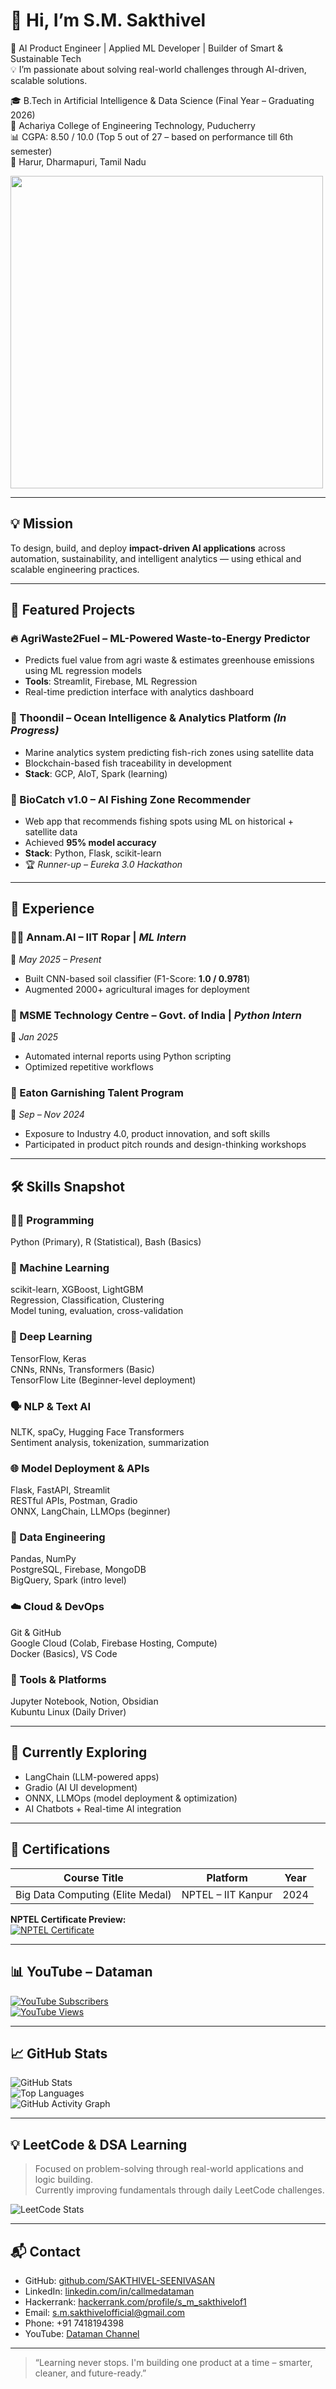 # 👋 Hi, I’m S.M. Sakthivel

🎯 AI Product Engineer | Applied ML Developer | Builder of Smart & Sustainable Tech  
💡 I’m passionate about solving real-world challenges through AI-driven, scalable solutions.

🎓 B.Tech in Artificial Intelligence & Data Science (Final Year – Graduating 2026)  
🏫 Achariya College of Engineering Technology, Puducherry  
📊 CGPA: 8.50 / 10.0 (Top 5 out of 27 – based on performance till 6th semester)  
📍 Harur, Dharmapuri, Tamil Nadu

<img src="https://raw.githubusercontent.com/SAKTHIVEL-SEENIVASAN/SAKTHIVEL-SEENIVASAN/main/dataman-mining.gif" width="500" />

---

## 💡 Mission

To design, build, and deploy **impact-driven AI applications** across automation, sustainability, and intelligent analytics — using ethical and scalable engineering practices.

---

## 🚀 Featured Projects

### 🔥 AgriWaste2Fuel – ML-Powered Waste-to-Energy Predictor
- Predicts fuel value from agri waste & estimates greenhouse emissions using ML regression models  
- **Tools**: Streamlit, Firebase, ML Regression  
- Real-time prediction interface with analytics dashboard

### 🌊 Thoondil – Ocean Intelligence & Analytics Platform *(In Progress)*
- Marine analytics system predicting fish-rich zones using satellite data  
- Blockchain-based fish traceability in development  
- **Stack**: GCP, AIoT, Spark (learning)

### 🎣 BioCatch v1.0 – AI Fishing Zone Recommender
- Web app that recommends fishing spots using ML on historical + satellite data  
- Achieved **95% model accuracy**  
- **Stack**: Python, Flask, scikit-learn  
- 🏆 *Runner-up – Eureka 3.0 Hackathon*

---

## 🧠 Experience

### 🧑‍🌾 Annam.AI – IIT Ropar | *ML Intern*  
📍 *May 2025 – Present*  
- Built CNN-based soil classifier (F1-Score: **1.0 / 0.9781**)  
- Augmented 2000+ agricultural images for deployment

### 🏢 MSME Technology Centre – Govt. of India | *Python Intern*  
📍 *Jan 2025*  
- Automated internal reports using Python scripting  
- Optimized repetitive workflows

### 🚀 Eaton Garnishing Talent Program  
📍 *Sep – Nov 2024*  
- Exposure to Industry 4.0, product innovation, and soft skills  
- Participated in product pitch rounds and design-thinking workshops

---

## 🛠️ Skills Snapshot

### 👨‍💻 Programming  
Python (Primary), R (Statistical), Bash (Basics)

### 🤖 Machine Learning  
scikit-learn, XGBoost, LightGBM  
Regression, Classification, Clustering  
Model tuning, evaluation, cross-validation

### 🧠 Deep Learning  
TensorFlow, Keras  
CNNs, RNNs, Transformers (Basic)  
TensorFlow Lite (Beginner-level deployment)

### 🗣️ NLP & Text AI  
NLTK, spaCy, Hugging Face Transformers  
Sentiment analysis, tokenization, summarization

### 🌐 Model Deployment & APIs  
Flask, FastAPI, Streamlit  
RESTful APIs, Postman, Gradio  
ONNX, LangChain, LLMOps (beginner)

### 🧪 Data Engineering  
Pandas, NumPy  
PostgreSQL, Firebase, MongoDB  
BigQuery, Spark (intro level)

### ☁️ Cloud & DevOps  
Git & GitHub  
Google Cloud (Colab, Firebase Hosting, Compute)  
Docker (Basics), VS Code

### 🧰 Tools & Platforms  
Jupyter Notebook, Notion, Obsidian  
Kubuntu Linux (Daily Driver)

---

## 📌 Currently Exploring

- LangChain (LLM-powered apps)  
- Gradio (AI UI development)  
- ONNX, LLMOps (model deployment & optimization)  
- AI Chatbots + Real-time AI integration

---

## 📜 Certifications

| Course Title                      | Platform           | Year  |
|----------------------------------|--------------------|-------|
| Big Data Computing (Elite Medal) | NPTEL – IIT Kanpur | 2024  |

**NPTEL Certificate Preview:**  
[![NPTEL Certificate](https://drive.google.com/uc?id=1obca2BGpQvZAZxa4uVaFzQNmIasgI6y-)](https://drive.google.com/file/d/1obca2BGpQvZAZxa4uVaFzQNmIasgI6y-/view)

---

## 📊 YouTube – Dataman

[![YouTube Subscribers](https://img.shields.io/youtube/channel/subscribers/UCaXKvKUWNjUO61aObvXCe3Q?style=social)](https://www.youtube.com/@Sakthi_DM)  
[![YouTube Views](https://img.shields.io/youtube/channel/views/UCaXKvKUWNjUO61aObvXCe3Q?style=social)](https://www.youtube.com/@Sakthi_DM)

---

## 📈 GitHub Stats

![GitHub Stats](https://github-readme-stats.vercel.app/api?username=SAKTHIVEL-SEENIVASAN&show_icons=true&theme=radical)  
![Top Languages](https://github-readme-stats.vercel.app/api/top-langs/?username=SAKTHIVEL-SEENIVASAN&layout=compact&theme=radical)  
![GitHub Activity Graph](https://github-readme-activity-graph.vercel.app/graph?username=SAKTHIVEL-SEENIVASAN&theme=github-compact)

---

## 💡 LeetCode & DSA Learning

> Focused on problem-solving through real-world applications and logic building.  
Currently improving fundamentals through daily LeetCode challenges.

![LeetCode Stats](https://leetcard.jacoblin.cool/S-M-SAKTHIVEL?theme=dark&font=Marcellus&ext=contest)

---

## 📬 Contact

- GitHub: [github.com/SAKTHIVEL-SEENIVASAN](https://github.com/SAKTHIVEL-SEENIVASAN)  
- LinkedIn: [linkedin.com/in/callmedataman](https://linkedin.com/in/callmedataman)
- Hackerrank: [hackerrank.com/profile/s_m_sakthivelof1](https://www.hackerrank.com/profile/s_m_sakthivelof1)
- Email: s.m.sakthivelofficial@gmail.com  
- Phone: +91 7418194398  
- YouTube: [Dataman Channel](https://www.youtube.com/@Sakthi_DM)

---

> “Learning never stops. I'm building one product at a time – smarter, cleaner, and future-ready.”
